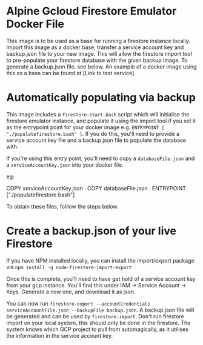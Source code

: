 # Alpine Gcloud Firestore Emulator Docker File

This image is to be used as a base for running a firestore instance locally. Import this image as a docker base, transfer a service account key and backup.json file to your new image. This will allow the firestore import tool to pre-populate your firestore database with the given backup image. To generate a backup.json file, see below. An example of a docker image using this as a base can be found at [Link to test service].

# Automatically populating via backup
This image includes a `firestore-start.bash` script which will initialise the firestore emulator instance, and populate it using the import tool if you set it as the entrypoint point for your docker image e.g. `ENTRYPOINT [ "./populatefirestore.bash" ]`. If you do this, you'll need to provide a service account key file and a backup.json file to populate the database with.

If you're using this entry point, you'll need to copy a `databaseFile.json` and a `serviceAccountKey.json` into your docker file.

eg: 

COPY serviceAccountKey.json .
COPY databaseFile.json .
ENTRYPOINT ["./populatefirestore.bash"]

To obtain these files, folllow the steps below.

# Create a backup.json of your live Firestore 

If you have NPM installed locally, you can install the import/export package via `npm install -g node-firestore-import-export`

Once this is complete, you'll need to have get hold of a service account key from your gcp instance. You'll find this under IAM -> Service Account -> Keys. Generate a new one, and download it as json.

You can now run `firestore-export --accountCredentials serviceAccountFile.json --backupFile backup.json`. A backup.json file will be generated and can be used by `firestore-import`. Don't run firestore import on your local system, this should only be done in the firestore. The system knows which GCP project to pull from automagically, as it utilises the information in the service account key.